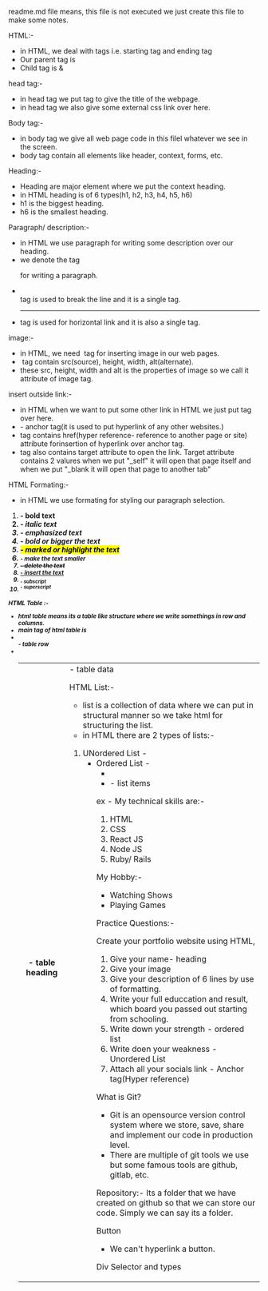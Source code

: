 readme.md file means, this file is not executed we just create this file to make some notes.

HTML:-

- in HTML, we deal with tags i.e. starting tag and ending tag
- Our parent tag is <html></html>
- Child tag is <head></head> & <body></body>

head tag:-

- in head tag we put <title></title> tag to give the title of the webpage.
- in head tag we also give some external css link over here.

Body tag:-

- in body tag we give all web page code in this filel whatever we see in the screen.
- body tag contain all elements like header, context, forms, etc.

Heading:-

- Heading are major element where we put the context heading.
- in HTML heading is of 6 types(h1, h2, h3, h4, h5, h6)
- h1 is the biggest heading.
- h6 is the smallest heading.

Paragraph/ description:-

- in HTML we use paragraph for writing some description over our heading.
- we denote the tag <p></p> for writing a paragraph.

* <br> tag is used to break the line and it is a single tag.
* <hr> tag is used for horizontal link and it is also a single tag.

image:-

- in HTML, we need <img> tag for inserting image in our web pages.
- <img> tag contain src(source), height, width, alt(alternate).
- these src, height, width and alt is the properties of image so we call it attribute of image tag.

insert outside link:-

- in HTML when we want to put some other link in HTML we just put <a></a> tag over here.
- <a></a> - anchor tag(it is used to put hyperlink of any other websites.)
- <a></a> tag contains href(hyper reference- reference to another page or site) attribute forinsertion of hyperlink over anchor tag.
- <a></a> tag also contains target attribute to open the link. Target attribute contains 2 valures when we put "_self" it will open that page itself and when we put "_blank it will open that page to another tab"

HTML Formating:-

- in HTML we use formating for styling our paragraph selection.
1. <b> - bold text
2. <i> - italic text
3. <em> - emphasized text
4. <strong> - bold or bigger the text 
5. <mark> - marked or highlight the text
6. <small> - make the text smaller
7. <del> - delete the text
8. <ins> - insert the text
9. <sub> - subscript
10. <sup> - superscript

HTML Table :-

- html table means its a table like structure where we write somethings in row and columns.
- main tag of html table is <table>
- <tr> - table row
- <th> - table heading
- <td> - table data

HTML List:- 

- list is a collection of data where we can put in structural manner so we take html for structuring the list.
- in HTML there are 2 types of lists:-
1. UNordered List - <ul>
2. Ordered List - <ol>
- <li> - list items

ex -
My technical skills are:-
1. HTML
2. CSS
3. React JS
4. Node JS
5. Ruby/ Rails

My Hobby:-
- Watching Shows
- Playing Games

Practice Questions:-

Create your portfolio website using HTML,
1. Give your name- heading
2. Give your image
3. Give your description of 6 lines by use of formatting.
4. Write your full educcation and result, which board you passed out starting from schooling.
5. Write down your strength - ordered list
6. Write doen your weakness - Unordered List
7. Attach all your socials link - Anchor tag(Hyper reference)

What is Git?
- Git is an opensource version control system where we store, save, share and implement our code in production level.
- There are multiple of git tools we use but some famous tools are github, gitlab, etc.

Repository:- Its a folder that we have created on github so that we can store our code. Simply we can say its a folder.

Button
- We can't hyperlink a button.

Div
Selector and types

